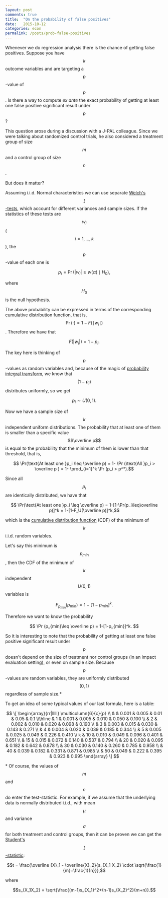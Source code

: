 ```yaml
---
layout: post
comments: true
title:  "On the probability of false positives"
date:   2015-10-12
categories: econ
permalink: /posts/prob-false-positives
---
```

Whenever we do regression analysis there is the chance of getting false positives. Suppose you have $$k$$ outcome variables and are targeting a $$p$$-value of $$p$$. Is there a way to compute *ex ante* the exact probability of getting at least one false positive significant result under $$p$$?

This question arose during a discussion with a J-PAL colleague. Since we were talking about randomized control trials, he also considered a treatment group of size $$m$$ and a control group of size $$n$$.

But does it matter?

Assuming i.i.d. Normal characteristics we can use separate [Welch's $$t$$-tests](https://en.wikipedia.org/wiki/Welch%27s_t_test), which account for different variances and sample sizes. If the statistics of these tests are $$w_i$$ ($$i=1,..., k$$), the $$p$$-value of each one is

$$ p_i = \Pr(|w_i|\geq w(\alpha)\mid H_0),$$

where $$H_0$$ is the null hypothesis<!--- of equal means of the control and treatment groups-->.

The above probability can be expressed in terms of the corresponding cumulative distribution function, that is, $$\Pr (\cdot)=1-F( \mid w_i \mid )$$ . Therefore we have that

$$F(|w_i|)=1-p_i .$$

The key here is thinking of $$p$$-values as random variables and, because of the magic of [probability integral transform](https://en.wikipedia.org/wiki/Probability_integral_transform), we know that $$(1-p_i)$$ distributes uniformly, so we get

$$ p_i\sim U(0,1).$$

Now we have a sample size of $$k$$ independent uniform distributions. The probability that at least one of them is smaller than a specific value $$\overline p$$ is equal to the probability that the minimum of them is lower than that threshold, that is,

$$ \Pr(\text{At least one }p_i \leq \overline p) = 1- \Pr (\text{All }p_i > \overline p ) = 1- \prod_{i=1}^k \Pr (p_i > p^*).$$

Since all $$p_i$$ are identically distributed, we have that

$$ \Pr(\text{At least one }p_i \leq \overline p) = 1-[1-\Pr(p_i\leq\overline p)]^k = 1-[1-F_U(\overline p)]^k,$$

which is the [cumulative distribution function](https://en.wikipedia.org/wiki/Cumulative_distribution_function) (CDF) of the minimum of $$k$$ i.i.d. random variables.

Let's say this minimum is $$p_{min}$$, then the CDF of the minimum of $$k$$ independent $$U(0,1)$$ variables is

$$ F_{p_{min}}(p_{min}) = 1- [1-p_{min}]^k.$$

Therefore we want to know the probability

$$ \Pr (p_{min}\leq \overline p) = 1-[1-p_{min}]^k. $$

So it is interesting to note that the probability of getting at least one false positive significant result under $$p$$ doesn't depend on the size of treatment nor control groups (in an impact evaluation setting), or even on sample size. Because $$p$$-values are random variables, they are uniformly distributed $$(0,1)$$ regardless of sample size.\*

To get an idea of some typical values of our last formula, here is a table:

$$
\[
\begin{array}{rr|lllll}
  \multicolumn{6}{c}{p}      \\
  &    & 0.001 & 0.005 & 0.01  & 0.05  & 0.1   \\\hline
  & 1  & 0.001 & 0.005 & 0.010 & 0.050 & 0.100   \\
  & 2  & 0.002 & 0.010 & 0.020 & 0.098 & 0.190 \\
  & 3  & 0.003 & 0.015 & 0.030 & 0.143 & 0.271 \\
  & 4  & 0.004 & 0.020 & 0.039 & 0.185 & 0.344 \\
  & 5  & 0.005 & 0.025 & 0.049 & 0.226 & 0.410 \\
k & 10 & 0.010 & 0.049 & 0.096 & 0.401 & 0.651 \\
  & 15 & 0.015 & 0.072 & 0.140 & 0.537 & 0.794 \\
  & 20 & 0.020 & 0.095 & 0.182 & 0.642 & 0.878 \\
  & 30 & 0.030 & 0.140 & 0.260 & 0.785 & 0.958 \\
  & 40 & 0.039 & 0.182 & 0.331 & 0.871 & 0.985 \\
  & 50 & 0.049 & 0.222 & 0.395 & 0.923 & 0.995
\end{array}
\]
$$

<!--![Probs table](http://i60.tinypic.com/347b48h.png)-->

\* Of course, the values of $$m$$ and $$n$$ do enter the test-statistic. For example, if we assume that the underlying data is normally distributed i.i.d., with mean $$\mu$$ and variance $$\sigma$$ for both treatment and control groups, then it can be proven we can get the [Student's $$t$$-statistic](https://en.wikipedia.org/wiki/Student%27s_t-test):

$$t = \frac{\overline {X}_1 - \overline{X}_2}{s_{X_1 X_2} \cdot \sqrt{\frac{1}{m}+\frac{1}{n}}},$$

where

$$s_{X_1X_2} = \sqrt{\frac{(m-1)s_{X_1}^2+(n-1)s_{X_2}^2}{m+n}}.$$
